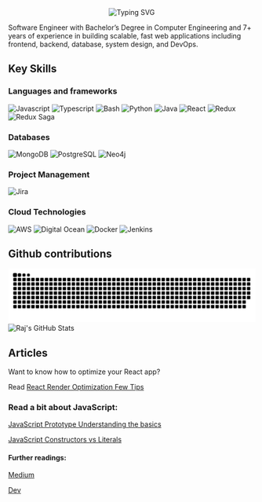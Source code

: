 <div align="center">
<img src="https://readme-typing-svg.herokuapp.com?font=Jetbrains+mono&size=40&duration=3000&color=blue&center=true&vCenter=true&width=435&lines=Hey..+I'm+Raj;This+is..;..my+Github..;" alt="Typing SVG"/>
</div>

Software Engineer with Bachelor’s Degree in Computer Engineering and 7+ years of experience in building scalable, fast web applications including frontend, backend, database, system design, and DevOps.

## Key Skills
### Languages and frameworks
<div>
    <img src="https://img.shields.io/badge/Javascript-F7DF1E?style=for-the-badge&logo=javascript&logoColor=white" alt="Javascript" />
    <img src="https://img.shields.io/badge/Typescript-3178C6?style=for-the-badge&logo=typescript&logoColor=white" alt="Typescript" />
    <img src="https://img.shields.io/badge/Bash-4EAA25?style=for-the-badge&logo=gnubash&logoColor=white" alt="Bash" />
    <img src="https://img.shields.io/badge/Python-3776AB?style=for-the-badge&logo=python&logoColor=white" alt="Python" />
    <img src="https://img.shields.io/badge/Java-007396?style=for-the-badge&logo=java&logoColor=white" alt="Java" />
    <img src="https://img.shields.io/badge/React-61DAFB?style=for-the-badge&logo=react&logoColor=white" alt="React" />
    <img src="https://img.shields.io/badge/Redux-764ABC?style=for-the-badge&logo=redux&logoColor=white" alt="Redux" />
    <img src="https://img.shields.io/badge/Redux-Saga-999999?style=for-the-badge&logo=reduxsaga&logoColor=white" alt="Redux Saga" />
</div>

### Databases
<div>
    <img src="https://img.shields.io/badge/Mongodb-47A248?style=for-the-badge&logo=mongodb&logoColor=white" alt="MongoDB" />
    <img src="https://img.shields.io/badge/PostgreSQL-4169E1?style=for-the-badge&logo=postgresql&logoColor=white" alt="PostgreSQL" />
    <img src="https://img.shields.io/badge/Neo4j-4581C3?style=for-the-badge&logo=neo4j&logoColor=white" alt="Neo4j" />
</div>

### Project Management 
<div>
    <img src="https://img.shields.io/badge/Jira-0052CC?style=for-the-badge&logo=jira&logoColor=white" alt="Jira" />
</div>

### Cloud Technologies
<div>
    <img src="https://img.shields.io/badge/AWS-232F3E?style=for-the-badge&logo=amazonaws&logoColor=white" alt="AWS" />
    <img src="https://img.shields.io/badge/DigitalOcean-0080FF?style=for-the-badge&logo=digitalocean&logoColor=white" alt="Digital Ocean" />
    <img src="https://img.shields.io/badge/Docker-2496ED?style=for-the-badge&logo=docker&logoColor=white" alt="Docker" />
    <img src="https://img.shields.io/badge/Jenkins-D24939?style=for-the-badge&logo=jenkins&logoColor=white" alt="Jenkins" />
</div>

## Github contributions

<picture>
  <source media="(prefers-color-scheme: dark)" srcset="https://raw.githubusercontent.com/maharjanraj/maharjanraj/output/github-contribution-grid-snake-dark.svg">
  <source media="(prefers-color-scheme: light)" srcset="https://raw.githubusercontent.com/maharjanraj/maharjanraj/output/github-contribution-grid-snake.svg">
  <img alt="github contribution grid snake animation" src="https://raw.githubusercontent.com/maharjanraj/maharjanraj/output/github-contribution-grid-snake.svg">
</picture>

<div>
    <img src="https://github-profile-summary-cards.vercel.app/api/cards/profile-details?username=maharjanraj&theme=github_dark" alt="Raj's GitHub Stats"/>
</div>

## Articles

Want to know how to optimize your React app?

Read [React Render Optimization Few Tips](https://medium.com/swlh/react-render-optimization-few-tips-360837d98e91?sk=dbb5dfd76079202776a44663011e989f)

### Read a bit about JavaScript:
[JavaScript Prototype Understanding the basics](https://javascript.plainenglish.io/javascript-prototype-understanding-the-basics-1d323166fbf8?sk=5fef44fcaf466afe54a15aeedcf3f925)

[JavaScript Constructors vs Literals](https://javascript.plainenglish.io/javascript-constructors-vs-literals-2d19e8b5f2d9)

#### Further readings:

[Medium](https://medium.com/@raj_maharjan)

[Dev](https://dev.to/rajmaharjan)

<!--
**maharjanraj/maharjanraj** is a ✨ _special_ ✨ repository because its `README.md` (this file) appears on your GitHub profile.

Here are some ideas to get you started:

- 🔭 I’m currently working on ...
- 🌱 I’m currently learning ...
- 👯 I’m looking to collaborate on ...
- 🤔 I’m looking for help with ...
- 💬 Ask me about ...
- 📫 How to reach me: ...
- 😄 Pronouns: ...
- ⚡ Fun fact: ...
-->
